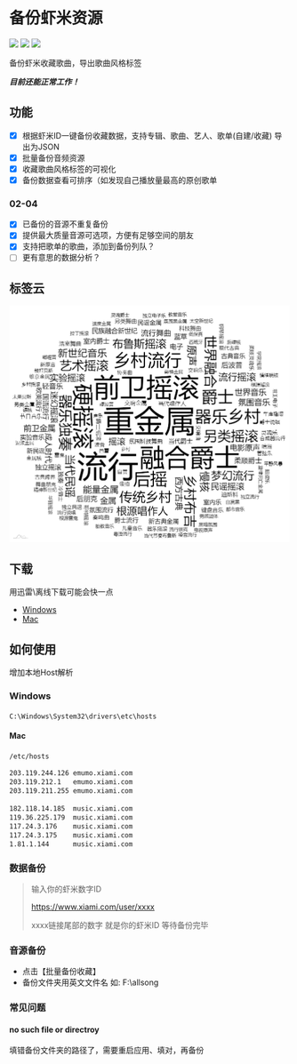 # 备份虾米资源
![](https://img.shields.io/github/v/release/xiami2021/backup.svg)
![](https://img.shields.io/github/last-commit/xiami2021/backup)
![](https://img.shields.io/github/issues/xiami2021/backup)

备份虾米收藏歌曲，导出歌曲风格标签

***目前还能正常工作！***

## 功能
- [x] 根据虾米ID一键备份收藏数据，支持专辑、歌曲、艺人、歌单(自建/收藏) 导出为JSON
- [x] 批量备份音频资源
- [x] 收藏歌曲风格标签的可视化
- [x] 备份数据查看可排序（如发现自己播放量最高的原创歌单
### 02-04
- [x] 已备份的音源不重复备份
- [x] 提供最大质量音源可选项，方便有足够空间的朋友
- [x] 支持把歌单的歌曲，添加到备份列队？
- [ ] 更有意思的数据分析？

## 标签云
![tag](tag.png)  

## 下载
用迅雷\离线下载可能会快一点
- [Windows](https://github.91chifun.workers.dev//https://github.com/xiami2021/backup/releases/download/0.0.7/Setup.0.0.7.exe)  
- [Mac](https://github.91chifun.workers.dev//https://github.com/xiami2021/backup/releases/download/0.0.7/0.0.7.dmg)



## 如何使用

增加本地Host解析
### Windows
`C:\Windows\System32\drivers\etc\hosts`
#### Mac
`/etc/hosts`

``` 
203.119.244.126 emumo.xiami.com
203.119.212.1   emumo.xiami.com
203.119.211.255 emumo.xiami.com

182.118.14.185  music.xiami.com
119.36.225.179  music.xiami.com
117.24.3.176    music.xiami.com
117.24.3.175    music.xiami.com
1.81.1.144      music.xiami.com
``` 

### 数据备份

> 输入你的虾米数字ID 
>
> https://www.xiami.com/user/xxxx
>
> xxxx链接尾部的数字 就是你的虾米ID
> 等待备份完毕

### 音源备份
- 点击【批量备份收藏】
- 备份文件夹用英文文件名 如: F:\allsong

### 常见问题
#### no such file or directroy
填错备份文件夹的路径了，需要重启应用、填对，再备份

